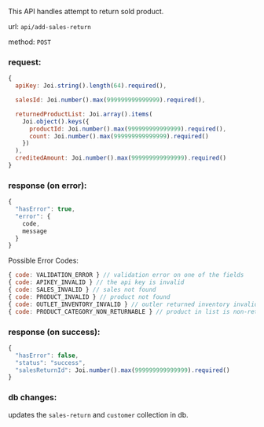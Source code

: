 This API handles attempt to return sold product.

url: `api/add-sales-return`

method: `POST`

### request: 
```js
{
  apiKey: Joi.string().length(64).required(),

  salesId: Joi.number().max(999999999999999).required(),

  returnedProductList: Joi.array().items(
    Joi.object().keys({
      productId: Joi.number().max(999999999999999).required(),
      count: Joi.number().max(999999999999999).required()
    })
  ),
  creditedAmount: Joi.number().max(999999999999999).required()
}
```

### response (on error):
```js
{
  "hasError": true,
  "error": {
    code,
    message
  }
}
```

Possible Error Codes:
```js
{ code: VALIDATION_ERROR } // validation error on one of the fields
{ code: APIKEY_INVALID } // the api key is invalid
{ code: SALES_INVALID } // sales not found
{ code: PRODUCT_INVALID } // product not found
{ code: OUTLET_INVENTORY_INVALID } // outler returned inventory invalid
{ code: PRODUCT_CATEGORY_NON_RETURNABLE } // product in list is non-returnable
```

### response (on success):
```js
{
  "hasError": false,
  "status": "success",
  "salesReturnId": Joi.number().max(999999999999999).required()
}
```

### db changes:
updates the `sales-return` and `customer` collection in db.